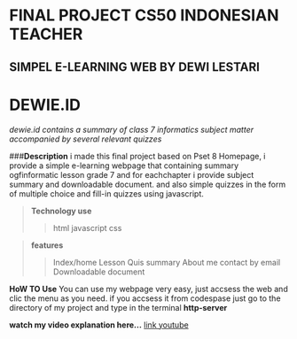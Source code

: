 # FINAL PROJECT CS50 INDONESIAN TEACHER
## SIMPEL E-LEARNING WEB BY DEWI LESTARI

# **DEWIE.ID**

*dewie.id contains a summary of class 7 informatics subject matter accompanied by several relevant quizzes*

###**Description**
i made this final project based on Pset 8 Homepage, i provide a simple e-learning webpage that
containing summary ogfinformatic lesson grade 7 and for eachchapter i provide subject summary and downloadable document. and also simple quizzes in the form of multiple choice and fill-in quizzes using javascript.

>**Technology use**
>>html
>>javascript
>>css

>**features**
>>Index/home
>>Lesson
>>Quis
>>summary
>>About me
>>contact by email
>>Downloadable document


**HoW TO Use**
You can use my webpage very easy, just accsess the web and clic the menu as you need.
if you accsess it from codespase just go  to the directory of my project and type in the terminal **http-server**

**watch my video explanation here...**
[link youtube](https://youtu.be/cvR7MqaO2nM)

